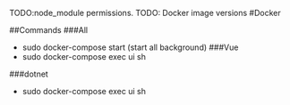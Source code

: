 TODO:node_module permissions.
TODO: Docker image versions
#Docker

##Commands
###All
* sudo docker-compose start (start all background)
###Vue
* sudo docker-compose exec ui sh

###dotnet
* sudo docker-compose exec ui sh
